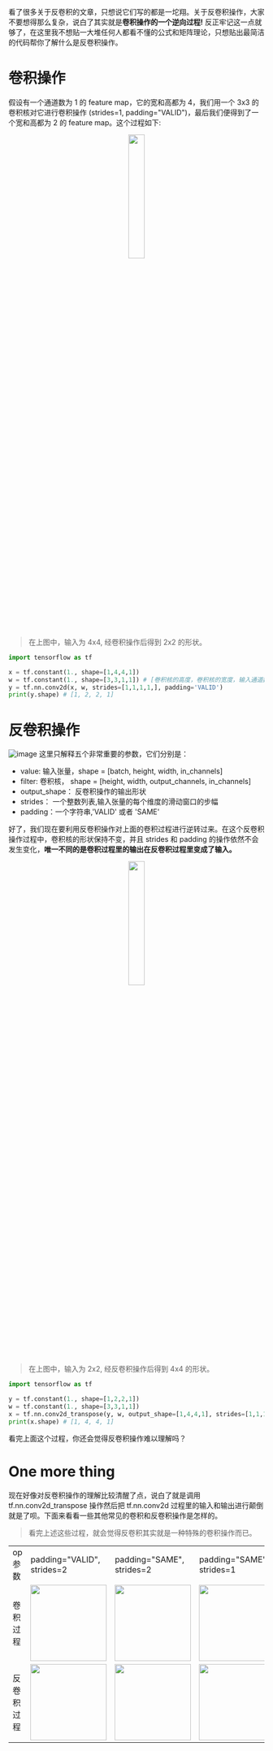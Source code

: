 看了很多关于反卷积的文章，只想说它们写的都是一坨翔。关于反卷积操作，大家不要想得那么复杂，说白了其实就是**卷积操作的一个逆向过程!** 反正牢记这一点就够了，在这里我不想贴一大堆任何人都看不懂的公式和矩阵理论，只想贴出最简洁的代码帮你了解什么是反卷积操作。

# 卷积操作
假设有一个通道数为 1 的 feature map，它的宽和高都为 4，我们用一个 3x3 的卷积核对它进行卷积操作 (strides=1, padding="VALID")，最后我们便得到了一个宽和高都为 2 的 feature map。这个过程如下:

<p align="center">
    <img width="25%" src="https://user-images.githubusercontent.com/30433053/63404840-4dcbbb00-c417-11e9-8d35-0eea90c5a3c6.gif" style="max-width:25%;">
    </a>
</p>

>在上图中，输入为 4x4, 经卷积操作后得到 2x2 的形状。

```python
import tensorflow as tf

x = tf.constant(1., shape=[1,4,4,1])
w = tf.constant(1., shape=[3,3,1,1]) # [卷积核的高度，卷积核的宽度，输入通道数，输出通道数]
y = tf.nn.conv2d(x, w, strides=[1,1,1,1,], padding='VALID')
print(y.shape) # [1, 2, 2, 1]
```

# 反卷积操作

![image](https://user-images.githubusercontent.com/30433053/63409704-45c64800-c424-11e9-9f61-c78b5f27c51c.png)
这里只解释五个非常重要的参数，它们分别是：
- value: 输入张量，shape = [batch, height, width, in_channels]
- filter: 卷积核， shape = [height, width, output_channels, in_channels]
- output_shape： 反卷积操作的输出形状
- strides： 一个整数列表,输入张量的每个维度的滑动窗口的步幅
- padding：一个字符串,'VALID' 或者 'SAME'

好了，我们现在要利用反卷积操作对上面的卷积过程进行逆转过来。在这个反卷积操作过程中，卷积核的形状保持不变，并且 strides 和 padding 的操作依然不会发生变化，**唯一不同的是卷积过程里的输出在反卷积过程里变成了输入。**

<p align="center">
    <img width="25%" src="https://user-images.githubusercontent.com/30433053/63404874-68059900-c417-11e9-93a2-4b91e09b1ce4.gif" style="max-width:25%;">
    </a>
</p>

>在上图中，输入为 2x2, 经反卷积操作后得到 4x4 的形状。

```python
import tensorflow as tf

y = tf.constant(1., shape=[1,2,2,1])
w = tf.constant(1., shape=[3,3,1,1])
x = tf.nn.conv2d_transpose(y, w, output_shape=[1,4,4,1], strides=[1,1,1,1], padding="VALID")
print(x.shape) # [1, 4, 4, 1]
```

看完上面这个过程，你还会觉得反卷积操作难以理解吗？

# One more thing

现在好像对反卷积操作的理解比较清醒了点，说白了就是调用 tf.nn.conv2d_transpose 操作然后把 tf.nn.conv2d 过程里的输入和输出进行颠倒就是了呗。下面来看看一些其他常见的卷积和反卷积操作是怎样的。

<table style="width:100%; table-layout:fixed;">
  <tr>
    <td>op参数</td>
    <td>padding="VALID", strides=2</td>
    <td>padding="SAME", strides=2</td>
    <td>padding="SAME", strides=1</td>
  </tr>
  <tr>
    <td>卷积过程</td>
    <td><img width="150px" src="https://user-images.githubusercontent.com/30433053/63411725-bd967180-c428-11e9-8858-ef1058f9c490.gif"></td>
    <td><img width="150px" src="https://user-images.githubusercontent.com/30433053/63412415-4d88eb00-c42a-11e9-8338-546efc29636d.gif"></td>
    <td><img width="150px" src="https://user-images.githubusercontent.com/30433053/63412815-0a7b4780-c42b-11e9-99d2-a9e3d95fd907.gif"></td>
  </tr>
    <td>反卷积过程</td>
    <td><img width="150px" src="https://user-images.githubusercontent.com/30433053/63412214-d5bac080-c429-11e9-8e0f-89180c14ab6e.gif"></td>
    <td><img width="150px" src="https://user-images.githubusercontent.com/30433053/63412567-90e35980-c42a-11e9-9f68-1d793536599a.gif"></td>
    <td><img width="150px" src="https://user-images.githubusercontent.com/30433053/63413031-7eb5eb00-c42b-11e9-9b37-4e28ec970365.gif"></td>
  </tr>


>看完上述这些过程，就会觉得反卷积其实就是一种特殊的卷积操作而已。
